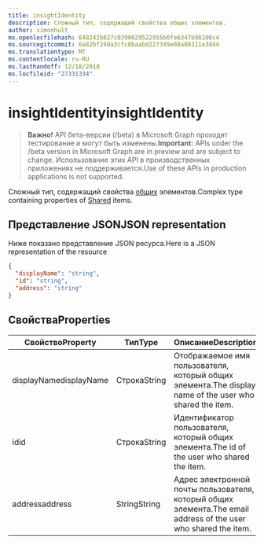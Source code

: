 ```yaml
---
title: insightIdentity
description: Сложный тип, содержащий свойства общих элементов.
author: simonhult
ms.openlocfilehash: 648242b827c0390029522955b0fe6347b98100c4
ms.sourcegitcommit: 6a82bf240a3cfc0baabd227349e08a08311e3d44
ms.translationtype: MT
ms.contentlocale: ru-RU
ms.lasthandoff: 12/18/2018
ms.locfileid: "27331334"
---
```

# <a name="insightidentity"></a><span data-ttu-id="84973-103">insightIdentity</span><span class="sxs-lookup"><span data-stu-id="84973-103">insightIdentity</span></span>

> <span data-ttu-id="84973-104">**Важно!** API бета-версии (/beta) в Microsoft Graph проходят тестирование и могут быть изменены.</span><span class="sxs-lookup"><span data-stu-id="84973-104">**Important:** APIs under the /beta version in Microsoft Graph are in preview and are subject to change.</span></span> <span data-ttu-id="84973-105">Использование этих API в производственных приложениях не поддерживается.</span><span class="sxs-lookup"><span data-stu-id="84973-105">Use of these APIs in production applications is not supported.</span></span>

<span data-ttu-id="84973-106">Сложный тип, содержащий свойства [общих](insights-shared.md) элементов.</span><span class="sxs-lookup"><span data-stu-id="84973-106">Complex type containing properties of [Shared](insights-shared.md) items.</span></span> 

## <a name="json-representation"></a><span data-ttu-id="84973-107">Представление JSON</span><span class="sxs-lookup"><span data-stu-id="84973-107">JSON representation</span></span>
<span data-ttu-id="84973-108">Ниже показано представление JSON ресурса.</span><span class="sxs-lookup"><span data-stu-id="84973-108">Here is a JSON representation of the resource</span></span>

```json
{
  "displayName": "string",
  "id": "string",
  "address": "string"
}
```

## <a name="properties"></a><span data-ttu-id="84973-109">Свойства</span><span class="sxs-lookup"><span data-stu-id="84973-109">Properties</span></span>

| <span data-ttu-id="84973-110">Свойство</span><span class="sxs-lookup"><span data-stu-id="84973-110">Property</span></span>              | <span data-ttu-id="84973-111">Тип</span><span class="sxs-lookup"><span data-stu-id="84973-111">Type</span></span>          | <span data-ttu-id="84973-112">Описание</span><span class="sxs-lookup"><span data-stu-id="84973-112">Description</span></span>  |
| -------------         |-----------    | -------------|
| <span data-ttu-id="84973-113">displayName</span><span class="sxs-lookup"><span data-stu-id="84973-113">displayName</span></span>       | <span data-ttu-id="84973-114">Строка</span><span class="sxs-lookup"><span data-stu-id="84973-114">String</span></span>          | <span data-ttu-id="84973-115">Отображаемое имя пользователя, который общих элемента.</span><span class="sxs-lookup"><span data-stu-id="84973-115">The display name of the user who shared the item.</span></span> |
| <span data-ttu-id="84973-116">id</span><span class="sxs-lookup"><span data-stu-id="84973-116">id</span></span>              | <span data-ttu-id="84973-117">Строка</span><span class="sxs-lookup"><span data-stu-id="84973-117">String</span></span>        | <span data-ttu-id="84973-118">Идентификатор пользователя, который общих элемента.</span><span class="sxs-lookup"><span data-stu-id="84973-118">The id of the user who shared the item.</span></span>     |
| <span data-ttu-id="84973-119">address</span><span class="sxs-lookup"><span data-stu-id="84973-119">address</span></span>             | <span data-ttu-id="84973-120">String</span><span class="sxs-lookup"><span data-stu-id="84973-120">String</span></span>      | <span data-ttu-id="84973-121">Адрес электронной почты пользователя, который общих элемента.</span><span class="sxs-lookup"><span data-stu-id="84973-121">The email address of the user who shared the item.</span></span>  |